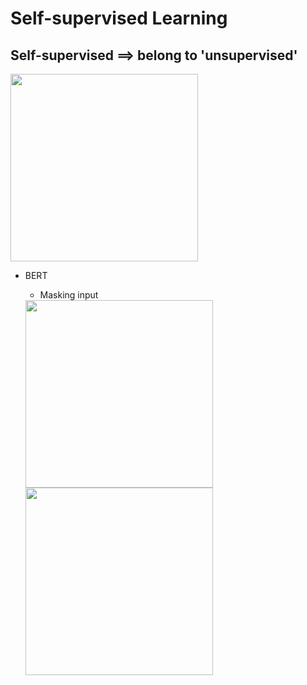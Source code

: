 # Self-supervised Learning

## Self-supervised ==> belong to 'unsupervised'   

<img width="300" src='https://user-images.githubusercontent.com/68600731/154436717-8e4d5872-73eb-4793-a01a-d8fc964846e1.png'>

* BERT

	* Masking input
	
	<img width="300" src='https://user-images.githubusercontent.com/68600731/154438754-70ccc4f3-d0e7-4b49-b102-3e451f7f94c7.png'>
	<img width="300" src='https://user-images.githubusercontent.com/68600731/154438953-fb5b5cfd-2216-421e-99b2-dc872a99b612.png'>


